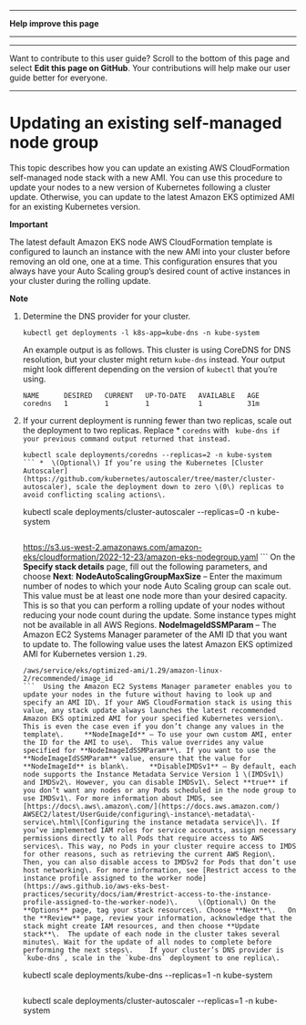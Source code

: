 --------

 **Help improve this page** 

--------

--------

Want to contribute to this user guide? Scroll to the bottom of this page and select **Edit this page on GitHub**\. Your contributions will help make our user guide better for everyone\.

--------

# Updating an existing self\-managed node group<a name="update-stack"></a>

This topic describes how you can update an existing AWS CloudFormation self\-managed node stack with a new AMI\. You can use this procedure to update your nodes to a new version of Kubernetes following a cluster update\. Otherwise, you can update to the latest Amazon EKS optimized AMI for an existing Kubernetes version\.

**Important**  

The latest default Amazon EKS node AWS CloudFormation template is configured to launch an instance with the new AMI into your cluster before removing an old one, one at a time\. This configuration ensures that you always have your Auto Scaling group’s desired count of active instances in your cluster during the rolling update\.

**Note**  

1. Determine the DNS provider for your cluster\.

   ```
   kubectl get deployments -l k8s-app=kube-dns -n kube-system
   ```

   An example output is as follows\. This cluster is using CoreDNS for DNS resolution, but your cluster might return `kube-dns` instead\. Your output might look different depending on the version of `kubectl` that you’re using\.

   ```
   NAME      DESIRED   CURRENT   UP-TO-DATE   AVAILABLE   AGE
   coredns   1         1         1            1           31m
   ```

1. If your current deployment is running fewer than two replicas, scale out the deployment to two replicas\. Replace * `coredns` with ` kube-dns if your previous command output returned that instead.` 

   ```
   kubectl scale deployments/coredns --replicas=2 -n kube-system
   ``` *  \(Optional\) If you’re using the Kubernetes [Cluster Autoscaler](https://github.com/kubernetes/autoscaler/tree/master/cluster-autoscaler), scale the deployment down to zero \(0\) replicas to avoid conflicting scaling actions\. 

   ```
   kubectl scale deployments/cluster-autoscaler --replicas=0 -n kube-system
   ```    Determine the instance type and desired instance count of your current node group\. You enter these values later when you update the AWS CloudFormation template for the group\.   Open the Amazon EC2 console at [https://console\.aws\.amazon\.com/ec2/](https://console.aws.amazon.com/ec2/)\.   In the left navigation pane, choose **Launch Configurations**, and note the instance type for your existing node launch configuration\.   In the left navigation pane, choose **Auto Scaling Groups**, and note the **Desired** instance count for your existing node Auto Scaling group\.     Open the AWS CloudFormation console at [https://console\.aws\.amazon\.com/cloudformation](https://console.aws.amazon.com/cloudformation/)\.   Select your node group stack, and then choose **Update**\.   Select **Replace current template** and select **Amazon S3 URL**\.   For **Amazon S3 URL**, paste the following URL into the text area to ensure that you’re using the latest version of the node AWS CloudFormation template\. Then, choose **Next**: 

   ```
   https://s3.us-west-2.amazonaws.com/amazon-eks/cloudformation/2022-12-23/amazon-eks-nodegroup.yaml
   ```   On the **Specify stack details** page, fill out the following parameters, and choose **Next**:    **NodeAutoScalingGroupMaxSize** – Enter the maximum number of nodes to which your node Auto Scaling group can scale out\. This value must be at least one node more than your desired capacity\. This is so that you can perform a rolling update of your nodes without reducing your node count during the update\.  Some instance types might not be available in all AWS Regions\.     **NodeImageIdSSMParam** – The Amazon EC2 Systems Manager parameter of the AMI ID that you want to update to\. The following value uses the latest Amazon EKS optimized AMI for Kubernetes version `1.29`\. 

     ```
     /aws/service/eks/optimized-ami/1.29/amazon-linux-2/recommended/image_id
     ```  Using the Amazon EC2 Systems Manager parameter enables you to update your nodes in the future without having to look up and specify an AMI ID\. If your AWS CloudFormation stack is using this value, any stack update always launches the latest recommended Amazon EKS optimized AMI for your specified Kubernetes version\. This is even the case even if you don’t change any values in the template\.     **NodeImageId** – To use your own custom AMI, enter the ID for the AMI to use\.  This value overrides any value specified for **NodeImageIdSSMParam**\. If you want to use the **NodeImageIdSSMParam** value, ensure that the value for **NodeImageId** is blank\.     **DisableIMDSv1** – By default, each node supports the Instance Metadata Service Version 1 \(IMDSv1\) and IMDSv2\. However, you can disable IMDSv1\. Select **true** if you don’t want any nodes or any Pods scheduled in the node group to use IMDSv1\. For more information about IMDS, see [https://docs\.aws\.amazon\.com/](https://docs.aws.amazon.com/) AWSEC2/latest/UserGuide/configuring\-instance\-metadata\-service\.html\[Configuring the instance metadata service\]\. If you’ve implemented IAM roles for service accounts, assign necessary permissions directly to all Pods that require access to AWS services\. This way, no Pods in your cluster require access to IMDS for other reasons, such as retrieving the current AWS Region\. Then, you can also disable access to IMDSv2 for Pods that don’t use host networking\. For more information, see [Restrict access to the instance profile assigned to the worker node](https://aws.github.io/aws-eks-best-practices/security/docs/iam/#restrict-access-to-the-instance-profile-assigned-to-the-worker-node)\.     \(Optional\) On the **Options** page, tag your stack resources\. Choose **Next**\.   On the **Review** page, review your information, acknowledge that the stack might create IAM resources, and then choose **Update stack**\.  The update of each node in the cluster takes several minutes\. Wait for the update of all nodes to complete before performing the next steps\.    If your cluster’s DNS provider is `kube-dns`, scale in the `kube-dns` deployment to one replica\. 

   ```
   kubectl scale deployments/kube-dns --replicas=1 -n kube-system
   ```   \(Optional\) If you are using the Kubernetes [Cluster Autoscaler](https://github.com/kubernetes/autoscaler/tree/master/cluster-autoscaler), scale the deployment back to your desired amount of replicas\. 

   ```
   kubectl scale deployments/cluster-autoscaler --replicas=1 -n kube-system
   ```  